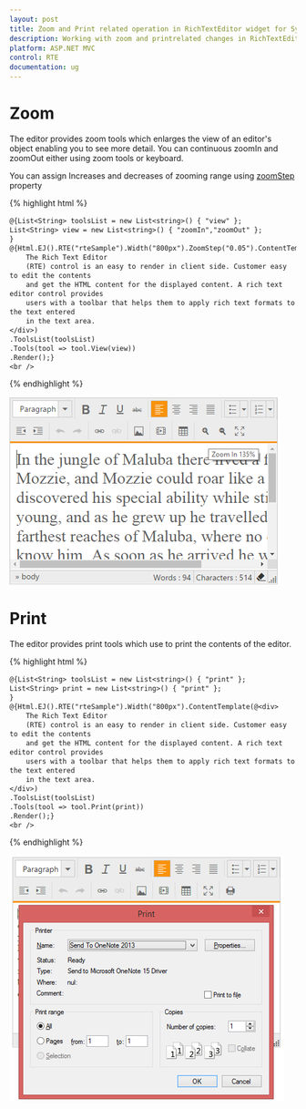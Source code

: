 ```yaml
---
layout: post
title: Zoom and Print related operation in RichTextEditor widget for Syncfusion Essential ASP.NET MVC
description: Working with zoom and printrelated changes in RichTextEditor widget
platform: ASP.NET MVC
control: RTE
documentation: ug
---
```


# Zoom

The editor provides zoom tools which enlarges the view of an editor's object enabling you to see more detail. You can continuous zoomIn and zoomOut either using zoom tools or keyboard.

You can assign Increases and decreases of zooming range using [zoomStep](http://help.syncfusion.com/js/api/ejrte#members:zoomStep) property

{% highlight html %}

    
    @{List<String> toolsList = new List<string>() { "view" };
    List<String> view = new List<string>() { "zoomIn","zoomOut" };
    }
    @{Html.EJ().RTE("rteSample").Width("800px").ZoomStep("0.05").ContentTemplate(@<div>
        The Rich Text Editor
        (RTE) control is an easy to render in client side. Customer easy to edit the contents
        and get the HTML content for the displayed content. A rich text editor control provides
        users with a toolbar that helps them to apply rich text formats to the text entered
        in the text area.
    </div>)
    .ToolsList(toolsList)
    .Tools(tool => tool.View(view))
    .Render();}
    <br />

{% endhighlight %}

![](ZoomandPrint_images/zoom.png)

# Print

The editor provides print tools which use to print the contents of the editor.


{% highlight html %}

    
    @{List<String> toolsList = new List<string>() { "print" };
    List<String> print = new List<string>() { "print" };
    }
    @{Html.EJ().RTE("rteSample").Width("800px").ContentTemplate(@<div>
        The Rich Text Editor
        (RTE) control is an easy to render in client side. Customer easy to edit the contents
        and get the HTML content for the displayed content. A rich text editor control provides
        users with a toolbar that helps them to apply rich text formats to the text entered
        in the text area.
    </div>)
    .ToolsList(toolsList)
    .Tools(tool => tool.Print(print))
    .Render();}
    <br />

{% endhighlight %}

![](ZoomandPrint_images/print.png)

